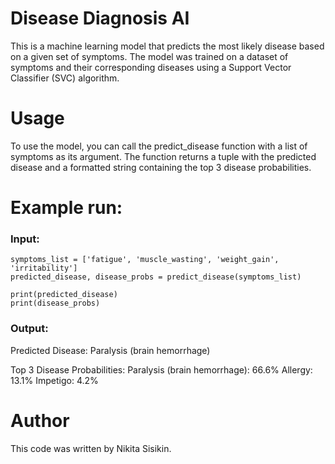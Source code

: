 # Disease Diagnosis AI
This is a machine learning model that predicts the most likely disease based on a given set of symptoms. The model was trained on a dataset of symptoms and their corresponding diseases using a Support Vector Classifier (SVC) algorithm.

# Usage
To use the model, you can call the predict_disease function with a list of symptoms as its argument. The function returns a tuple with the predicted disease and a formatted string containing the top 3 disease probabilities.

# Example run:

### Input:
```
symptoms_list = ['fatigue', 'muscle_wasting', 'weight_gain', 'irritability']
predicted_disease, disease_probs = predict_disease(symptoms_list)

print(predicted_disease)
print(disease_probs)
```

### Output:

Predicted Disease: Paralysis (brain hemorrhage)

Top 3 Disease Probabilities:
Paralysis (brain hemorrhage): 66.6%
Allergy: 13.1%
Impetigo: 4.2%

# Author
This code was written by Nikita Sisikin.
